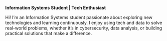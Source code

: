 **Information Systems Student | Tech Enthusiast**

Hi! I’m an Information Systems student passionate about exploring new technologies and learning continuously. I enjoy using tech and data to solve real-world problems, whether it’s in cybersecurity, data analysis, or building practical solutions that make a difference.

<!---
lala-br/lala-br is a ✨ special ✨ repository because its `README.md` (this file) appears on your GitHub profile.
You can click the Preview link to take a look at your changes.
--->
